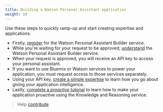```yaml
---
title: Building a Watson Personal Assistant application
weight: 10
---
```

Use these steps to quickly ramp-up and start creating expertise and applications:

* Firstly, [register]({{site.baseurl}}/get-started/get-api-key/) for the Watson Personal Assistant Builder service.
* While you're waiting for your request to be approved, [understand]({{site.baseurl}}/programming-model/what-is-programming-model/) the Watson Personal Assistant Builder service.
* When your request is approved, you will receive an API key to access your personal assistant.
* If you want to use Bluemix or Watson services to power your application, you must request access to those services separately.
* Using your API key, [create a simple expertise]({{site.baseurl}}/expertise/what-are-they/) to learn how you go about giving your application intelligence.
* Lastly, [complete a _proactive_ tutorial]({{site.baseurl}}/knowledge/proactive/) to learn how to make your application proactive using the Knowledge and Reasoning service.

>Help [contribute]({{site.baseurl}}/contribute/contribute-doc/)
